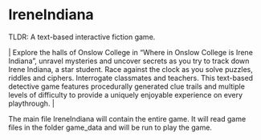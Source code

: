# IreneIndiana
TLDR: A text-based interactive fiction game.

| Explore the halls of Onslow College in “Where in Onslow College is Irene Indiana”, unravel mysteries and uncover secrets as you try to track down Irene Indiana, a star student. Race against the clock as you solve puzzles, riddles and ciphers. Interrogate classmates and teachers. This text-based detective game features procedurally generated clue trails and multiple levels of difficulty to provide a uniquely enjoyable experience on every playthrough. |

The main file IreneIndiana will contain the entire game. It will read game files in the folder game_data and will be run to play the game.

